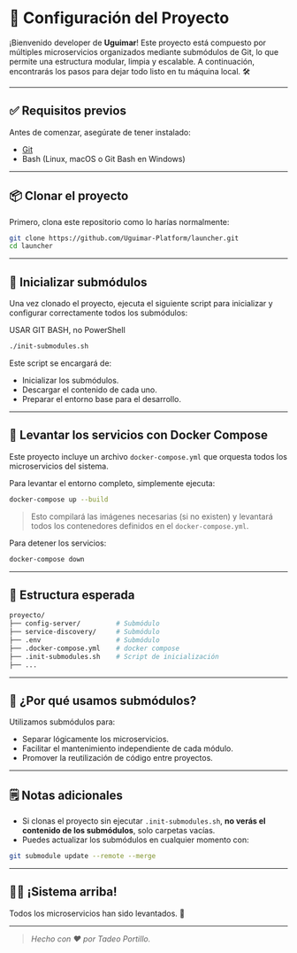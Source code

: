 # 🚀 Configuración del Proyecto

¡Bienvenido developer de **Uguimar**! Este proyecto está compuesto por múltiples microservicios organizados mediante
submódulos
de Git, lo que permite una estructura modular, limpia y escalable. A continuación, encontrarás los pasos para dejar todo
listo en tu máquina local. 🛠️

---

## ✅ Requisitos previos

Antes de comenzar, asegúrate de tener instalado:

- [Git](https://git-scm.com/)
- Bash (Linux, macOS o Git Bash en Windows)

---

## 📦 Clonar el proyecto

Primero, clona este repositorio como lo harías normalmente:

```bash
git clone https://github.com/Uguimar-Platform/launcher.git
cd launcher
```

---

## 🔧 Inicializar submódulos

Una vez clonado el proyecto, ejecuta el siguiente script para inicializar y configurar correctamente todos los
submódulos:

USAR GIT BASH, no PowerShell

```bash
./init-submodules.sh
```

Este script se encargará de:

- Inicializar los submódulos.
- Descargar el contenido de cada uno.
- Preparar el entorno base para el desarrollo.

---

## 🐳 Levantar los servicios con Docker Compose

Este proyecto incluye un archivo `docker-compose.yml` que orquesta todos los microservicios del sistema.

Para levantar el entorno completo, simplemente ejecuta:

```bash
docker-compose up --build
```

> Esto compilará las imágenes necesarias (si no existen) y levantará todos los contenedores definidos en el
`docker-compose.yml`.

Para detener los servicios:

```bash
docker-compose down
```

---

## 📁 Estructura esperada

```bash
proyecto/
├── config-server/         # Submódulo
├── service-discovery/     # Submódulo
├── .env                   # Submódulo
├── .docker-compose.yml    # docker compose
├── .init-submodules.sh    # Script de inicialización
├── ...
```

---

## 🧠 ¿Por qué usamos submódulos?

Utilizamos submódulos para:

- Separar lógicamente los microservicios.
- Facilitar el mantenimiento independiente de cada módulo.
- Promover la reutilización de código entre proyectos.

---

## 🗒️ Notas adicionales

- Si clonas el proyecto sin ejecutar `.init-submodules.sh`, **no verás el contenido de los submódulos**, solo carpetas
  vacías.
- Puedes actualizar los submódulos en cualquier momento con:

```bash
git submodule update --remote --merge
```

---

## 👨‍💻 ¡Sistema arriba!

Todos los microservicios han sido levantados. 🙌

---

> _Hecho con ❤️ por Tadeo Portillo._